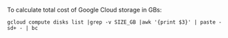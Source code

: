 To calculate total cost of Google Cloud storage in GBs:

```gcloud compute disks list |grep -v SIZE_GB |awk '{print $3}' | paste -sd+ - | bc```
